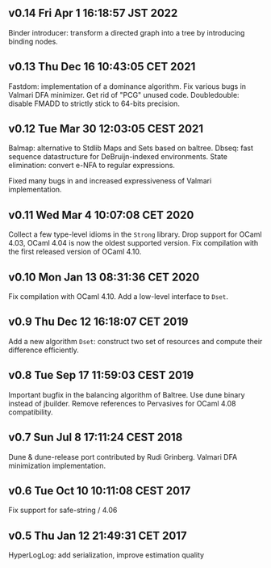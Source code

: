 v0.14 Fri Apr  1 16:18:57 JST 2022
--------------------------

Binder introducer: transform a directed graph into a tree by introducing
binding nodes.

v0.13 Thu Dec 16 10:43:05 CET 2021
--------------------------

Fastdom: implementation of a dominance algorithm.
Fix various bugs in Valmari DFA minimizer.
Get rid of "PCG" unused code.
Doubledouble: disable FMADD to strictly stick to 64-bits precision.

v0.12 Tue Mar 30 12:03:05 CEST 2021
--------------------------

Balmap: alternative to Stdlib Maps and Sets based on baltree.
Dbseq: fast sequence datastructure for DeBruijn-indexed environments.
State elimination: convert e-NFA to regular expressions.

Fixed many bugs in and increased expressiveness of Valmari implementation.

v0.11 Wed Mar  4 10:07:08 CET 2020
--------------------------

Collect a few type-level idioms in the `Strong` library.
Drop support for OCaml 4.03, OCaml 4.04 is now the oldest supported version.
Fix compilation with the first released version of OCaml 4.10.

v0.10 Mon Jan 13 08:31:36 CET 2020
--------------------------

Fix compilation with OCaml 4.10.
Add a low-level interface to `Dset`.

v0.9 Thu Dec 12 16:18:07 CET 2019
--------------------------

Add a new algorithm `Dset`: construct two set of resources and compute their
difference efficiently.

v0.8 Tue Sep 17 11:59:03 CEST 2019
--------------------------

Important bugfix in the balancing algorithm of Baltree.
Use dune binary instead of jbuilder.
Remove references to Pervasives for OCaml 4.08 compatibility.

v0.7 Sun Jul  8 17:11:24 CEST 2018
--------------------------

Dune & dune-release port contributed by Rudi Grinberg.
Valmari DFA minimization implementation.

v0.6 Tue Oct 10 10:11:08 CEST 2017
--------------------------

Fix support for safe-string / 4.06

v0.5 Thu Jan 12 21:49:31 CET 2017
--------------------------

HyperLogLog: add serialization, improve estimation quality 
